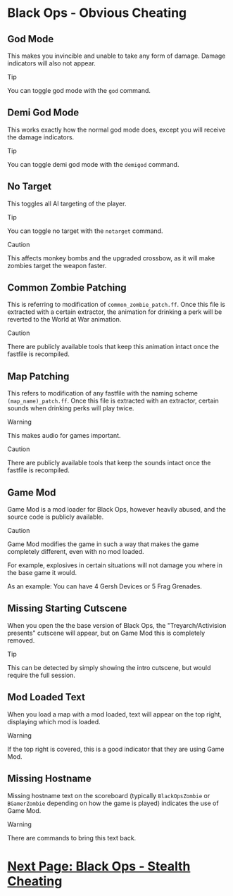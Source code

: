 # Black Ops - Obvious Cheating

## God Mode
This makes you invincible and unable to take any form of damage. Damage indicators will also not appear.

> [!TIP]
> You can toggle god mode with the `god` command.

## Demi God Mode
This works exactly how the normal god mode does, except you will receive the damage indicators.

> [!TIP]
> You can toggle demi god mode with the `demigod` command.

## No Target
This toggles all AI targeting of the player.

> [!TIP]
> You can toggle no target with the `notarget` command.

> [!CAUTION]
> This affects monkey bombs and the upgraded crossbow, as it will make zombies target the weapon faster.

## Common Zombie Patching
This is referring to modification of `common_zombie_patch.ff`. Once this file is extracted with a certain extractor, the animation for drinking a perk will be reverted to the World at War animation.

> [!CAUTION]
> There are publicly available tools that keep this animation intact once the fastfile is recompiled.

## Map Patching
This refers to modification of any fastfile with the naming scheme `(map_name)_patch.ff`. Once this file is extracted with an extractor, certain sounds when drinking perks will play twice.

> [!WARNING]
> This makes audio for games important.

> [!CAUTION]
> There are publicly available tools that keep the sounds intact once the fastfile is recompiled.

## Game Mod
Game Mod is a mod loader for Black Ops, however heavily abused, and the source code is publicly available.

> [!CAUTION]
> Game Mod modifies the game in such a way that makes the game completely different, even with no mod loaded.
> 
> For example, explosives in certain situations will not damage you where in the base game it would.
> 
> As an example: You can have 4 Gersh Devices or 5 Frag Grenades.

## Missing Starting Cutscene
When you open the the base version of Black Ops, the "Treyarch/Activision presents" cutscene will appear, but on Game Mod this is completely removed.

> [!TIP]
> This can be detected by simply showing the intro cutscene, but would require the full session.

## Mod Loaded Text
When you load a map with a mod loaded, text will appear on the top right, displaying which mod is loaded.

> [!WARNING]
> If the top right is covered, this is a good indicator that they are using Game Mod.

## Missing Hostname
Missing hostname text on the scoreboard (typically `BlackOpsZombie` or `BGamerZombie` depending on how the game is played) indicates the use of Game Mod.

> [!WARNING]
> There are commands to bring this text back.

# [Next Page: Black Ops - Stealth Cheating](./Stealth-Cheating.md)